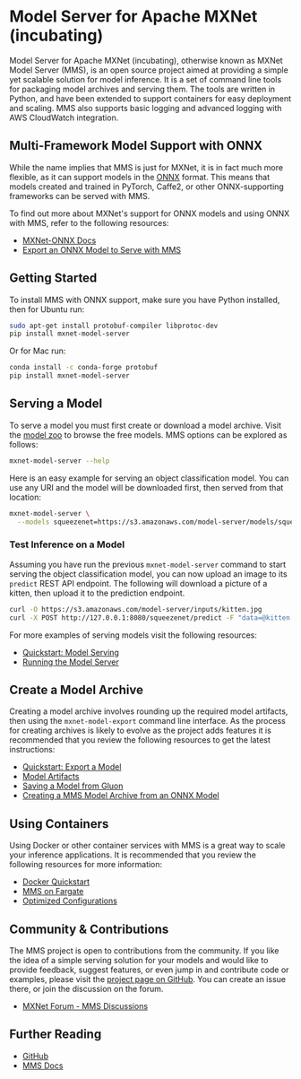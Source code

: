 # Model Server for Apache MXNet (incubating)

Model Server for Apache MXNet (incubating), otherwise known as MXNet Model Server (MMS), is an open source project aimed at providing a simple yet scalable solution for model inference. It is a set of command line tools for packaging model archives and serving them. The tools are written in Python, and have been extended to support containers for easy deployment and scaling. MMS also supports basic logging and advanced logging with AWS CloudWatch integration.


## Multi-Framework Model Support with ONNX

While the name implies that MMS is just for MXNet, it is in fact much more flexible, as it can support models in the [ONNX](https://onnx.ai) format. This means that models created and trained in PyTorch, Caffe2, or other ONNX-supporting frameworks can be served with MMS.

To find out more about MXNet's support for ONNX models and using ONNX with MMS, refer to the following resources:

* [MXNet-ONNX Docs](../api/python/contrib/onnx.md)
* [Export an ONNX Model to Serve with MMS](https://github.com/awslabs/mxnet-model-server/docs/export_from_onnx.md)

## Getting Started

To install MMS with ONNX support, make sure you have Python installed, then for Ubuntu run:

```bash
sudo apt-get install protobuf-compiler libprotoc-dev
pip install mxnet-model-server
```

Or for Mac run:

```bash
conda install -c conda-forge protobuf
pip install mxnet-model-server
```


## Serving a Model

To serve a model you must first create or download a model archive. Visit the [model zoo](https://github.com/awslabs/mxnet-model-server/docs/model_zoo.md) to browse the free models. MMS options can be explored as follows:

```bash
mxnet-model-server --help
```

Here is an easy example for serving an object classification model. You can use any URI and the model will be downloaded first, then served from that location:

```bash
mxnet-model-server \
  --models squeezenet=https://s3.amazonaws.com/model-server/models/squeezenet_v1.1/squeezenet_v1.1.model
```


### Test Inference on a Model

Assuming you have run the previous `mxnet-model-server` command to start serving the object classification model, you can now upload an image to its `predict` REST API endpoint. The following will download a picture of a kitten, then upload it to the prediction endpoint.

```bash
curl -O https://s3.amazonaws.com/model-server/inputs/kitten.jpg
curl -X POST http://127.0.0.1:8080/squeezenet/predict -F "data=@kitten.jpg"
```

For more examples of serving models visit the following resources:

* [Quickstart: Model Serving](https://github.com/awslabs/mxnet-model-server/README.md#serve-a-model)
* [Running the Model Server](https://github.com/awslabs/mxnet-model-server/docs/server.md)

## Create a Model Archive

Creating a model archive involves rounding up the required model artifacts, then using the `mxnet-model-export` command line interface. As the process for creating archives is likely to evolve as the project adds features it is recommended that you review the following resources to get the latest instructions:

* [Quickstart: Export a Model](https://github.com/awslabs/mxnet-model-server/README.md#export-a-model)
* [Model Artifacts](https://github.com/awslabs/mxnet-model-server/docs/export_model_file_tour.md)
* [Saving a Model from Gluon](#)
* [Creating a MMS Model Archive from an ONNX Model](https://github.com/awslabs/mxnet-model-server/docs/export_from_onnx.md)


## Using Containers

Using Docker or other container services with MMS is a great way to scale your inference applications. It is recommended that you review the following resources for more information:

* [Docker Quickstart](https://github.com/awslabs/mxnet-model-server/docker/README.md)
* [MMS on Fargate](https://github.com/awslabs/mxnet-model-server/docs/mms_on_fargate.md)
* [Optimized Configurations](https://github.com/awslabs/mxnet-model-server/docs/optimized_config.md)


## Community & Contributions

The MMS project is open to contributions from the community. If you like the idea of a simple serving solution for your models and would like to provide feedback, suggest features, or even jump in and contribute code or examples, please visit the [project page on GitHub](https://github.com/awslabs/mxnet-model-server). You can create an issue there, or join the discussion on the forum.

* [MXNet Forum - MMS Discussions](#)


## Further Reading

* [GitHub](https://github.com/awslabs/mxnet-model-server)
* [MMS Docs](https://github.com/awslabs/mxnet-model-server/docs)
